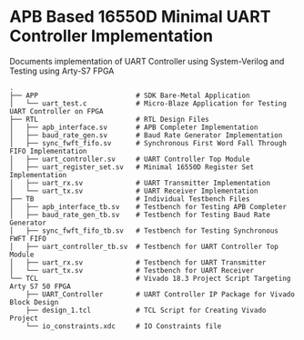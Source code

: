 # APB Based 16550D Minimal UART Controller Implementation
Documents implementation of UART Controller using System-Verilog and Testing using Arty-S7 FPGA

    .
	├── APP                        # SDK Bare-Metal Application
	│   └── uart_test.c            # Micro-Blaze Application for Testing UART Controller on FPGA
    ├── RTL                        # RTL Design Files
    │   ├── apb_interface.sv       # APB Completer Implementation
    │   ├── baud_rate_gen.sv       # Baud Rate Generator Implementation
    │   ├── sync_fwft_fifo.sv      # Synchronous First Word Fall Through FIFO Implementation
    │   ├── uart_controller.sv     # UART Controller Top Module
    │   ├── uart_register_set.sv   # Minimal 16550D Register Set Implementation
    │   ├── uart_rx.sv             # UART Transmitter Implementation
    │   └── uart_tx.sv             # UART Receiver Implementation
    ├── TB                         # Individual Testbench Files
	│   ├── apb_interface_tb.sv    # Testbench for Testing APB Completer
    │   ├── baud_rate_gen_tb.sv    # Testbench for Testing Baud Rate Generator
    │   ├── sync_fwft_fifo_tb.sv   # Testbench for Testing Synchronous FWFT FIFO
    │   ├── uart_controller_tb.sv  # Testbench for UART Controller Top Module
    │   ├── uart_rx.sv             # Testbench for UART Transmitter
    │   └── uart_tx.sv             # Testbench for UART Receiver
	└── TCL                        # Vivado 18.3 Project Script Targeting Arty S7 50 FPGA
        ├── UART_Controller        # UART Controller IP Package for Vivado Block Design
        ├── design_1.tcl           # TCL Script for Creating Vivado Project
        └── io_constraints.xdc     # IO Constraints file